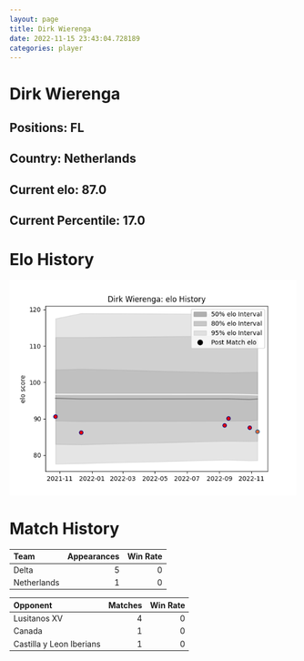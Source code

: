 ```yaml
---  
layout: page  
title: Dirk Wierenga  
date: 2022-11-15 23:43:04.728189  
categories: player  
---
```

# Dirk Wierenga

## Positions: FL

## Country: Netherlands

## Current elo: 87.0

## Current Percentile: 17.0

# Elo History


![elo history](history_DirkWierenga.png)
# Match History


| Team        |   Appearances |   Win Rate |
|:------------|--------------:|-----------:|
| Delta       |             5 |          0 |
| Netherlands |             1 |          0 |

| Opponent                 |   Matches |   Win Rate |
|:-------------------------|----------:|-----------:|
| Lusitanos XV             |         4 |          0 |
| Canada                   |         1 |          0 |
| Castilla y Leon Iberians |         1 |          0 |